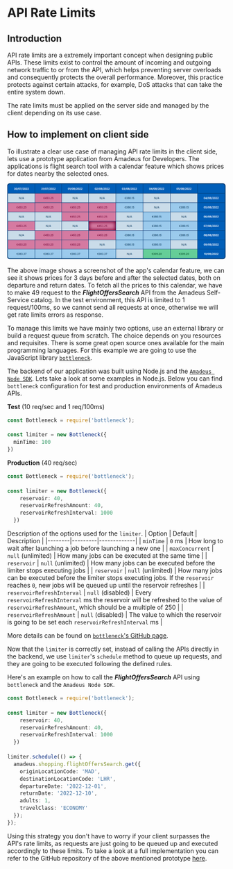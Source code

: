 # API Rate Limits

## Introduction
API rate limits are a extremely important concept when designing public APIs. These limits exist to control the amount of incoming and outgoing network traffic to or from the API, which helps preventing server overloads and consequently protects the overall performance. Moreover, this practice protects against certain attacks, for example, DoS attacks that can take the entire system down.

The rate limits must be applied on the server side and managed by the client depending on its use case.

## How to implement on client side

To illustrate a clear use case of managing API rate limits in the client side, lets use a prototype application from Amadeus for Developers. The applications is flight search tool with a calendar feature which shows prices for dates nearby the selected ones. 

![Calendar](res/Calendar.png)

The above image shows a screenshot of the app's calendar feature, we can see it shows prices for 3 days before and after the selected dates, both on departure and return dates. To fetch all the prices to this calendar, we have to make 49 request to the ***FlightOffersSearch*** API from the Amadeus Self-Service catalog. In the test environment, this API is limited to 1 request/100ms, so we cannot send all requests at once, otherwise we will get rate limits errors as response.

To manage this limits we have mainly two options, use an external library or build a request queue from scratch. The choice depends on you resources and requisites. There is some great open source ones available for the main programming languages. For this example we are going to use the JavaScript library [`bottleneck`](https://www.npmjs.com/package/bottleneck).

The backend of our application was built using Node.js and the [`Amadeus Node SDK`](https://www.npmjs.com/package/amadeus). Lets take a look at some examples in Node.js.
Below you can find `bottleneck` configuration for test and production environments of Amadeus APIs.

**Test** (10 req/sec and 1 req/100ms)
```ts
const Bottleneck = require('bottleneck');

const limiter = new Bottleneck({
  minTime: 100
})
```
**Production** (40 req/sec)
```ts
const Bottleneck = require('bottleneck');

const limiter = new Bottleneck({
    reservoir: 40,
    reservoirRefreshAmount: 40,
    reservoirRefreshInterval: 1000
  })
```

Description of the options used for the `limiter`.
| Option | Default | Description |
|--------|---------|-------------|
| `minTime`      | `0` ms      | How long to wait after launching a job before launching a new one   |
| `maxConcurrent`   | `null` (unlimited)       | How many jobs can be executed at the same time      |
| `reservoir`   | `null` (unlimited)       | How many jobs can be executed before the limiter stops executing jobs      |
| `reservoir`   | `null` (unlimited)       | How many jobs can be executed before the limiter stops executing jobs. If the `reservoir` reaches `0`, new jobs will be queued up until the reservoir refreshes     |
| `reservoirRefreshInterval`   | `null` (disabled)       | Every `reservoirRefreshInterval` ms the reservoir will be refreshed to the value of `reservoirRefreshAmount`, which should be a multiple of 250      |
| `reservoirRefreshAmount`   | `null` (disabled)       | The value to which the reservoir is going to be set each `reservoirRefreshInterval` ms   |

More details can be found on [`bottleneck`'s GitHub page](https://github.com/SGrondin/bottleneck).

Now that the `limiter` is correctly set, instead of calling the APIs directly in the backend, we use `limiter`'s `schedule` method to queue up requests, and they are going to be executed following the defined rules.

Here's an example on how to call the ***FlightOffersSearch*** API using `bottleneck` and the `Amadeus Node SDK`.


```ts
const Bottleneck = require('bottleneck');

const limiter = new Bottleneck({
    reservoir: 40,
    reservoirRefreshAmount: 40,
    reservoirRefreshInterval: 1000
  })

limiter.schedule(() => {
  amadeus.shopping.flightOffersSearch.get({
    originLocationCode: 'MAD',
    destinationLocationCode: 'LHR',
    departureDate: '2022-12-01',
    returnDate: '2022-12-10',
    adults: 1,
    travelClass: 'ECONOMY'
  });
});
```
Using this strategy you don't have to worry if your client surpasses the API's rate limits, as requests are just going to be queued up and executed accordingly to these limits. To take a look at a full implementation you can refer to the GitHub repository of the above mentioned prototype [here](https://github.com/gustavo-bertoldi/FlightSearchCalendar).